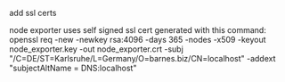 add ssl certs


node exporter uses self signed ssl cert
generated with this command:
openssl req -new -newkey rsa:4096 -days 365 -nodes -x509 -keyout node_exporter.key -out node_exporter.crt -subj "/C=DE/ST=Karlsruhe/L=Germany/O=barnes.biz/CN=localhost" -addext "subjectAltName = DNS:localhost"